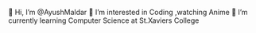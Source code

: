 👋 Hi, I’m @AyushMaldar
👀 I’m interested in Coding ,watching Anime
🌱 I’m currently learning Computer Science at St.Xaviers College

<!---
AyushMaldar/AyushMaldar is a ✨ special ✨ repository because its `README.md` (this file) appears on your GitHub profile.
You can click the Preview link to take a look at your changes.
--->
